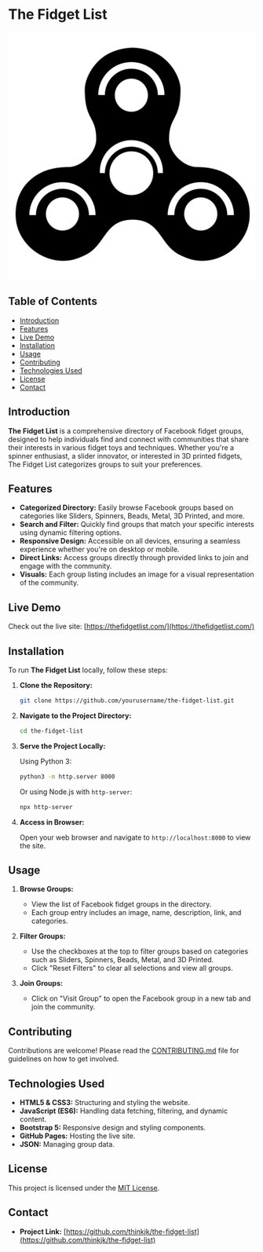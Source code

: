 # The Fidget List

![The Fidget List Logo](images/logo.png) <!-- Replace with your actual logo if available -->

## Table of Contents

- [Introduction](#introduction)
- [Features](#features)
- [Live Demo](#live-demo)
- [Installation](#installation)
- [Usage](#usage)
- [Contributing](#contributing)
- [Technologies Used](#technologies-used)
- [License](#license)
- [Contact](#contact)

## Introduction

**The Fidget List** is a comprehensive directory of Facebook fidget groups, designed to help individuals find and connect with communities that share their interests in various fidget toys and techniques. Whether you're a spinner enthusiast, a slider innovator, or interested in 3D printed fidgets, The Fidget List categorizes groups to suit your preferences.

## Features

- **Categorized Directory:** Easily browse Facebook groups based on categories like Sliders, Spinners, Beads, Metal, 3D Printed, and more.
- **Search and Filter:** Quickly find groups that match your specific interests using dynamic filtering options.
- **Responsive Design:** Accessible on all devices, ensuring a seamless experience whether you're on desktop or mobile.
- **Direct Links:** Access groups directly through provided links to join and engage with the community.
- **Visuals:** Each group listing includes an image for a visual representation of the community.

## Live Demo

Check out the live site: [https://thefidgetlist.com/](https://thefidgetlist.com/) 

## Installation

To run **The Fidget List** locally, follow these steps:

1. **Clone the Repository:**

    ```bash
    git clone https://github.com/yourusername/the-fidget-list.git
    ```

2. **Navigate to the Project Directory:**

    ```bash
    cd the-fidget-list
    ```

3. **Serve the Project Locally:**

    Using Python 3:

    ```bash
    python3 -m http.server 8000
    ```

    Or using Node.js with `http-server`:

    ```bash
    npx http-server
    ```

4. **Access in Browser:**

    Open your web browser and navigate to `http://localhost:8000` to view the site.

## Usage

1. **Browse Groups:**

    - View the list of Facebook fidget groups in the directory.
    - Each group entry includes an image, name, description, link, and categories.

2. **Filter Groups:**

    - Use the checkboxes at the top to filter groups based on categories such as Sliders, Spinners, Beads, Metal, and 3D Printed.
    - Click "Reset Filters" to clear all selections and view all groups.

3. **Join Groups:**

    - Click on "Visit Group" to open the Facebook group in a new tab and join the community.

## Contributing

Contributions are welcome! Please read the [CONTRIBUTING.md](CONTRIBUTING.md) file for guidelines on how to get involved.

## Technologies Used

- **HTML5 & CSS3:** Structuring and styling the website.
- **JavaScript (ES6):** Handling data fetching, filtering, and dynamic content.
- **Bootstrap 5:** Responsive design and styling components.
- **GitHub Pages:** Hosting the live site.
- **JSON:** Managing group data.

## License

This project is licensed under the [MIT License](LICENSE).
## Contact

- **Project Link:** [https://github.com/thinkjk/the-fidget-list](https://github.com/thinkjk/the-fidget-list) 
